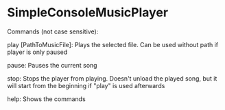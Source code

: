 # SimpleConsoleMusicPlayer

Commands (not case sensitive):

play [PathToMusicFile]:
Plays the selected file. Can be used without path if player is only paused

pause:
Pauses the current song

stop:
Stops the player from playing. Doesn't unload the played song, but it will start from the beginning if "play" is used afterwards

help:
Shows the commands
